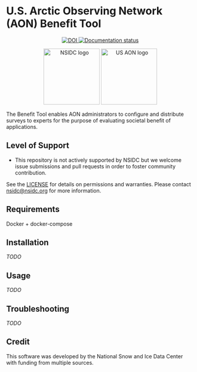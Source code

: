 # U.S. Arctic Observing Network (AON) Benefit Tool

<p align="center">
  <a href="https://doi.org/10.5281/zenodo.8403759">
    <img alt="DOI" src="https://zenodo.org/badge/DOI/10.5281/zenodo.8403759.svg" />
  </a>
  <a href="https://usaon-benefit-tool.readthedocs.io/en/latest/?badge=latest">
    <img alt="Documentation status" src="https://readthedocs.org/projects/usaon-benefit-tool/badge/?version=latest" />
  </a>
</p>

<p align="center">
  <img alt="NSIDC logo" src="https://nsidc.org/themes/custom/nsidc/logo.svg" height="150" />
  <img alt="US AON logo" src="https://usaon.org/themes/custom/usaon_theme/assets/images/usaon_logo.png" height="150" />
</p>


The Benefit Tool enables AON administrators to configure and distribute surveys to
experts for the purpose of evaluating societal benefit of applications.


## Level of Support

* This repository is not actively supported by NSIDC but we welcome issue submissions
  and pull requests in order to foster community contribution.

See the [LICENSE](LICENSE) for details on permissions and warranties. Please contact
nsidc@nsidc.org for more information.


## Requirements

Docker + docker-compose


## Installation

_TODO_


## Usage

_TODO_


## Troubleshooting

_TODO_


## Credit

This software was developed by the National Snow and Ice Data Center with funding from multiple sources.
